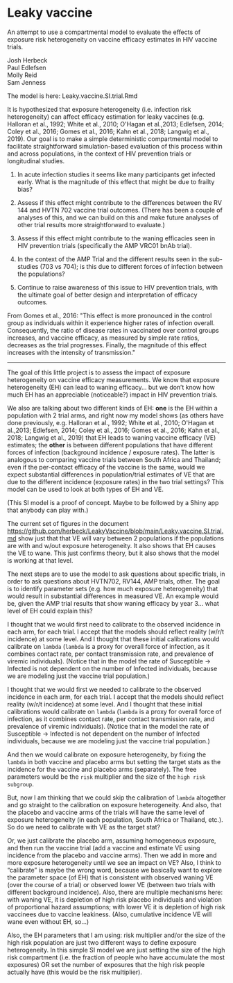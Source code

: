 Leaky vaccine 
=============

An attempt to use a compartmental model to evaluate the effects of exposure risk heterogeneity on vaccine efficacy estimates in HIV vaccine trials.

Josh Herbeck  
Paul Edlefsen  
Molly Reid   
Sam Jenness  

The model is here:  Leaky.vaccine.SI.trial.Rmd

It is hypothesized that exposure heterogeneity (i.e. infection risk heterogeneity) can affect efficacy estimation for leaky vaccines (e.g. Halloran et al., 1992; White et al., 2010; O'Hagan et al.,2013; Edlefsen, 2014; Coley et al., 2016; Gomes et al., 2016; Kahn et al., 2018; Langwig et al., 2019). Our goal is to make a simple deterministic compartmental model to facilitate straightforward simulation-based evaluation of this process within and across populations, in the context of HIV prevention trials or longitudinal studies.  

1. In acute infection studies it seems like many participants get infected early. What is the magnitude of this effect that might be due to frailty bias? 

2. Assess if this effect might contribute to the differences between the RV 144 and HVTN 702 vaccine trial outcomes.  (There has been a couple of analyses of this, and we can build on this and make future analyses of other trial results more straightforward to evaluate.)

3. Assess if this effect might contribute to the waning efficacies seen in HIV prevention trials (specifically the AMP VRC01 bnAb trial).  

4. In the context of the AMP Trial and the different results seen in the sub-studies (703 vs 704); is this due to different forces of infection between the populations?    

5. Continue to raise awareness of this issue to HIV prevention trials, with the ultimate goal of better design and interpretation of efficacy outcomes.   

From Gomes et al., 2016:  "This effect is more pronounced in the control group as individuals within it experience higher rates of infection overall. Consequently, the ratio of disease rates in vaccinated over control groups increases, and vaccine efficacy, as measured by simple rate ratios, decreases as the trial progresses. Finally, the magnitude of this effect increases with the intensity of transmission." 

---

The goal of this little project is to assess the impact of exposure heterogeneity on vaccine efficacy measurements. We know that exposure heterogeneity (EH) can lead to waning efficacy… but we don’t know how much EH has an appreciable (noticeable?) impact in HIV prevention trials. 

We also are talking about two different kinds of EH:  **one** is the EH within a population with 2 trial arms, and right now my model shows (as others have done previously, e.g. Halloran et al., 1992; White et al., 2010; O'Hagan et al.,2013; Edlefsen, 2014; Coley et al., 2016; Gomes et al., 2016; Kahn et al., 2018; Langwig et al., 2019) that EH leads to waning vaccine efficacy (VE) estimates; the **other** is between different populations that have different forces of infection (background incidence / exposure rates). The latter is analogous to comparing vaccine trials between South Africa and Thailand; even if the per-contact efficacy of the vaccine is the same, would we expect substantial differences in population/trial estimates of VE that are due to the different incidence (exposure rates) in the two trial settings? This model can be used to look at both types of EH and VE.

(This SI model is a proof of concept. Maybe to be followed by a Shiny app that anybody can play with.)

The current set of figures in the document https://github.com/herbeck/LeakyVaccine/blob/main/Leaky.vaccine.SI.trial.md show just that that VE will vary between 2 populations if the populations are with and w/out exposure heterogeneity. It also shows that EH causes the VE to wane. This just confirms theory, but it also shows that the model is working at that level.

The next steps are to use the model to ask questions about specific trials, in order to ask questions about HVTN702, RV144, AMP trials, other. The goal is to identify parameter sets (e.g. how much exposure heterogeneity) that would result in substantial differences in measured VE. An example would be, given the AMP trial results that show waning efficacy by year 3… what level of EH could explain this? 

I thought that we would first need to calibrate to the observed incidence in each arm, for each trial. I accept that the models should reflect reality (w/r/t incidence) at some level. And I thought that these initial calibrations would calibrate on `lambda` (`lambda` is a proxy for overall force of infection, as it combines contact rate, per contact transmission rate, and prevalence of viremic individuals). (Notice that in the model the rate of Susceptible -> Infected is not dependent on the number of Infected individuals, because we are modeling just the vaccine trial population.)

I thought that we would first we needed to calibrate to the observed incidence in each arm, for each trial. I accept that the models should reflect reality (w/r/t incidence) at some level. And I thought that these initial calibrations would calibrate on `lambda` (`lambda` is a proxy for overall force of infection, as it combines contact rate, per contact transmission rate, and prevalence of viremic individuals). (Notice that in the model the rate of Susceptible -> Infected is not dependent on the number of Infected individuals, because we are modeling just the vaccine trial population.)

And then we would calibrate on exposure heterogeneity, by fixing the `lambda` in both vaccine and placebo arms but setting the target stats as the incidence for the vaccine and placebo arms (separately). The free parameters would be the `risk` multiplier and the size of the `high risk subgroup`. 

But, now I am thinking that we could skip the calibration of `lambda` altogether and go straight to the calibration on exposure heterogeneity. And also, that the placebo and vaccine arms of the trials will have the same level of exposure heterogeneity (in each population, South Africa or Thailand, etc.). So do we need to calibrate with VE as the target stat? 

Or, we just calibrate the placebo arm, assuming homogeneous exposure, and then run the vaccine trial (add a vaccine and estimate VE using incidence from the placebo and vaccine arms). Then we add in more and more exposure heterogeneity until we see an impact on VE? Also, I think to “calibrate” is maybe the wrong word, because we basically want to explore the parameter space (of EH) that is consistent with observed waning VE (over the course of a trial) or observed lower VE (between two trials with different background incidence). Also, there are multiple mechanisms here:  with waning VE, it is depletion of high risk placebo individuals and violation of proportional hazard assumptions; with lower VE it is depletion of high risk vaccinees due to vaccine leakiness. (Also, cumulative incidence VE will wane even without EH, so...) 
 
Also, the EH parameters that I am using: risk multiplier and/or the size of the high risk population are just two different ways to define exposure heterogeneity. In this simple SI model we are just setting the size of the high risk compartment (i.e. the fraction of people who have accumulate the most exposures) OR set the number of exposures that the high risk people actually have (this would be the risk multiplier).
